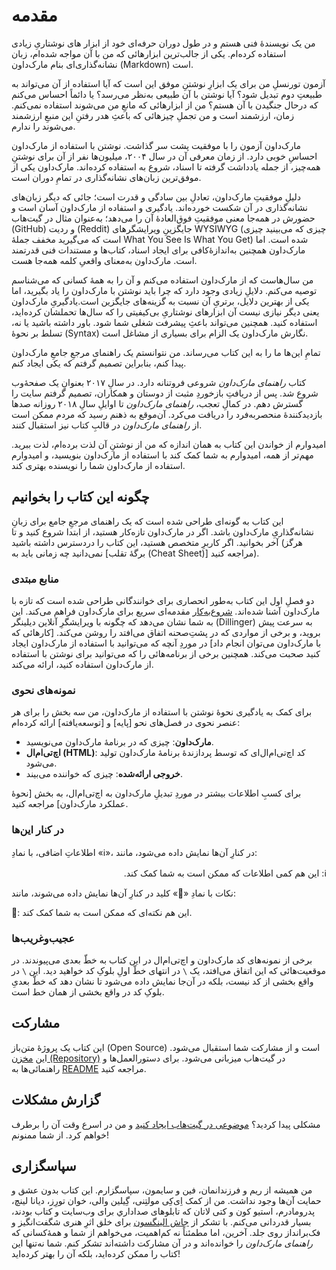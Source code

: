 # مقدمه

من یک نویسندهٔ فنی هستم و در طول دوران حرفه‌ای خود از ابزار های نوشتاریِ زیادی استفاده کرده‌ام. یکی از جالب‌ترین ابزارهائی که من با آن مواجه شده‌ام، زبان نشانه‌گذاری‌ای بنام مارک‌داون (Markdown) است.

آزمون تورنسلِ من برای یک ابزارِ نوشتنِ موفق این است که آیا استفاده از آن می‌تواند به طبیعتِ دوم تبدیل شود؟ آیا نوشتن با آن طبیعی به‌نظر می‌رسد؟ یا دائماً احساس می‌کنم که درحال جنگیدن با آن هستم؟ من از ابزارهائی که مانعِ من می‌شوند استفاده نمی‌کنم. زمان، ارزشمند است و من تجملِ چیزهائی که باعثِ هدر رفتنِ این منبعِ ارزشمند می‌شوند را ندارم.

مارک‌داون آزمون را با موفقیت پشت سر گذاشت. نوشتن با استفاده از مارک‌داون احساسِ خوبی دارد. از زمان معرفی آن در سال ۲۰۰۴، میلیون‌ها نفر از آن برای نوشتنِ همه‌چیز، از جمله یادداشت گرفته تا اسناد، شروع به استفاده کرده‌اند. مارک‌داون یکی از موفق‌ترین زبان‌های نشانه‌گذاری در تمامِ دوران است.

دلیلِ موفقیتِ مارک‌داون، تعادلِ بین سادگی و قدرت است؛ جائی که دیگر زبان‌های نشانه‌گذاری در آن شکست خورده‌اند. یادگیری و استفاده از مارک‌داون آسان است و حضورش در همه‌جا معنی موفقیتِ فوق‌العادهٔ آن را می‌دهد؛ به‌عنوان مثال در گیت‌هاب (GitHub) و ردیت (Reddit) جایگزینِ ویرایشگرهای WYSIWYG (چیزی که می‌بینید چیزی است که می‌گیرید مخفف جملهٔ What You See Is What You Get) شد‌ه است. اما مارک‌داون همچنین به‌اندازهٔ‌کافی برای ایجاد اسناد، کتاب‌ها و مستندات فنی قدرتمند است. مارک‌داون به‌معنای واقعیِ کلمه همه‌جا هست.

من سال‌هاست که از مارک‌داون استفاده می‌کنم و آن را به همهٔ کسانی که می‌شناسم توصیه می‌کنم. دلایلِ زیادی وجود دارد که چرا باید نوشتن با مارک‌داون را یاد بگیرید، اما یکی از بهترین دلایل، برتریِ آن نسبت به گزینه‌های جایگزین است.یادگیریِ مارک‌داون یعنی دیگر نیازی نیست آن ابزارهای نوشتاریِ بی‌کیفیتی را که سال‌ها تحملشان کرده‌اید، استفاده کنید. همچنین می‌تواند باعثِ پیشرفت شغلی شما شود. باور داشته باشید یا نه، تسلط بر نحوهٔ (Syntax) نگارش مارک‌داون یک الزام برای بسیاری از مشاغل است.

تمامِ این‌ها ما را به این کتاب می‌رساند. من نتوانستم یک راهنمای مرجعِ جامعِ مارک‌داون پیدا کنم، بنابراین تصمیم گرفتم که یکی ایجاد کنم.

کتاب _راهنمای مارک‌داون_ شروعی فروتنانه دارد. در سالِ ۲۰۱۷ بعنوانِ یک صفحهٔ‌وب شروع شد. پس از دریافتِ بازخوردِ مثبت از دوستان و همکاران، تصمیم گرفتم سایت را گسترش دهم. در کمالِ تعجب، _راهنمای مارک‌داون_ تا اوایلِ سالِ ۲۰۱۸ روزانه صدها بازدیدکنندهٔ منحصربه‌فرد را دریافت می‌کرد. آن‌موقع به ذهنم رسید که مردم ممکن است از _راهنمای مارک‌داون_ در قالبِ کتاب نیز استقبال کنند.

امیدوارم از خواندن این کتاب به همان اندازه که من از نوشتنِ آن لذت برده‌ام، لذت ببرید. مهم‌تر از همه، امیدوارم به شما کمک کند با استفاده از مارک‌داون بنویسید، و امیدوارم استفاده از مارک‌داون شما را نویسنده بهتری کند.

## چگونه این کتاب را بخوانیم

این کتاب به گونه‌ای طراحی شده است که یک راهنمای مرجعِ جامع برای زبانِ نشانه‌گذاریِ مارک‌داون باشد. اگر در مارک‌داون تازه‌کار هستید، از ابتدا شروع کنید و تا آخر بخوانید. اگر کاربرِ متخصص هستید، این کتاب را در‌دسترس داشته باشید (هرگز نمی‌دانید چه زمانی باید به [برگهٔ تقلب (Cheat Sheet)] مراجعه کنید).

### منابع مبتدی 

دو فصلِ اول این کتاب به‌طور انحصاری برای خوانندگانی طراحی شده است که تازه با مارک‌داون آشنا شده‌اند. [شروع‌به‌کار](#شروع‌به‌کار) مقدمه‌ای سریع برای مارک‌داون فراهم می‌کند. این به شما نشان می‌دهد که چگونه با ویرایشگرِ آنلاین دیلینگر (Dillinger) به سرعت پیش بروید، و برخی از مواردی که در پشت‌ِصحنه اتفاق می‌افتد را روشن می‌کند. [کارهائی که با مارک‌داون می‌توان انجام داد] در موردِ آنچه که می‌توانید با استفاده از مارک‌داون ایجاد کنید صحبت می‌کند. همچنین برخی از برنامه‌هائی را که می‌توانید برای نوشتن با استفاده از مارک‌داون استفاده کنید، ارائه می‌کند.

### نمونه‌های نحوی

برای کمک به یادگیری نحوهٔ نوشتن با استفاده از مارک‌داون، من سه بخش را برای هر عنصر نحوی در فصل‌های نحو [پایه] و [توسعه‌یافته] ارائه کرده‌ام:

- __مارک‌داون__: چیزی که در برنامهٔ مارک‌داون می‌نویسید.
- __اچ‌تی‌ام‌ال (HTML)__: کد اچ‌تی‌ام‌ال‌ای که توسط پردازندهٔ برنامهٔ مارک‌داون تولید می‌شود.
- __خروجی ارائه‌شده__: چیزی که خواننده می‌بیند.

برای کسبِ اطلاعات بیشتر در موردِ تبدیلِ مارک‌داون به اچ‌تی‌ام‌ال، به بخش [نحوهٔ عملکرد مارک‌داون] مراجعه کنید.

### در کنار این‌ها

اطلاعاتِ اضافی‌، با نمادِ «ℹ»، در کنارِ آن‌ها نمایش داده می‌شود، مانند:


<p dir="rtl">ℹ: این هم کمی اطلاعات که ممکن است به شما کمک کند.</p>


نکات با نمادِ «🔑» کلید در کنارِ آن‌ها نمایش داده می‌شوند، مانند:

🔑: این هم نکته‌ای که ممکن است به شما کمک کند.

### عجیب‌وغریب‌ها

برخی از نمونه‌های کد مارک‌داون و اچ‌تی‌ام‌ال در این کتاب به خطّ بعدی می‌پیوندند. در موقعیت‌هائی که این اتفاق می‌افتد، یک `\` در انتهای خطّ اولِ بلوکِ کد خواهید دید. این `\` در واقع بخشی از کد نیست، بلکه در آن‌جا نمایش داده می‌شود تا نشان دهد که خطّ بعدیِ بلوکِ کد در واقع بخشی از همان خط است.

## مشارکت

این کتاب یک پروژهٔ متن‌باز (Open Source) است و از مشارکت شما استقبال می‌شود. این [مخزن (Repository)](https://github.com/mattcone/markdown-guide-book) در گیت‌هاب میزبانی می‌شود. برای دستورالعمل‌ها و راهنمائی‌ها به [README](https://github.com/mattcone/markdown-guide-book/blob/master/README.md) مراجعه کنید.

## گزارش مشکلات

مشکلی پیدا کردید؟ [موضوعی در گیت‌هاب ایجاد کنید](https://github.com/mattcone/markdown-guide-book/issues) و من در اسرع وقت آن‌ را برطرف خواهم کرد. از شما ممنونم!

## سپاسگزاری

من همیشه از ریم و فرزندانمان، فین و سایمون، سپاسگزارم. این کتاب بدون عشق و حمایت آن‌ها وجود نداشت.
من از کمک اِی‌‌کِی مولتِنی، گِیلین والی، خوان تورِز، دیانا لینچ، پدر‌و‌مادرم، استیو کون و کتی لاتان که تابلوهای صداداري برای وب‌سایت و کتاب بودند، بسیار قدردانی می‌کنم. با تشکر از [جاش الینگسون](https://ellingson.tv/) برای خلق اثرِ هنری شگفت‌انگیز و فک‌برانداز روی جلد. آخرین، اما مطمئناً نه کم‌اهمیت، می‌خواهم از شما و همهٔ‌کسانی که _راهنمای مارک‌داون_ را خوانده‌اند و در آن مشارکت داشته‌اند تشکر کنم. شما نه‌تنها این کتاب را ممکن کرده‌اید، بلکه آن را بهتر کرده‌اید!
